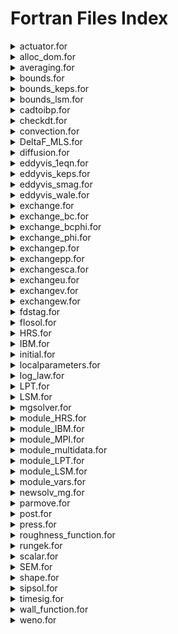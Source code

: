 # Fortran Files Index

<details>

<summary>actuator.for</summary>

_**Purpose:**_ Computational method to represent an array of turbines for a lower cost.

_**Difficulty:**_ Hard      |     _**The user change likelihood:**_ Unlikely

</details>

<details>

<summary>alloc_dom.for</summary>

_**Purpose:**_ Create the computational domain based on infodom.cin and mdmap.cin.

_**Difficulty:**_ Medium      |     _**The user change likelihood:**_ Very Unlikely

</details>

<details>

<summary>averaging.for</summary>

_**Purpose:**_ Average all the flow field variables.&#x20;

_**Difficulty:**_ Easy      |     _**The user change likelihood:**_ Unlikely

</details>

<details>

<summary>bounds.for</summary>

_**Purpose:**_ Specific boundary conditions are applied to the flow field.

_**Difficulty:**_ Easy      |     _**The user change likelihood:**_ Very Likely

</details>

<details>

<summary>bounds_keps.for</summary>

_**Purpose:**_ Specify boundary conditions for RANS simulations.

_**Difficulty:**_ Easy      |     _**The user change likelihood:**_ Unlikely

</details>

<details>

<summary>bounds_lsm.for</summary>

_**Purpose:**_ Specify the boundary conditions for LSM simulations.

_**Difficulty:**_ Medium      |     _**The user change likelihood:**_ Likely

</details>

<details>

<summary>cadtoibp.for</summary>

_**Purpose:**_ Transform GMsh (.msh) or CAD (.STEP) into Hydro3D geometric file.

_**Difficulty:**_ High      |     _**The user change likelihood:**_ Very Unlikely

</details>

<details>

<summary>checkdt.for</summary>

_**Purpose:**_ Check the CFL and adapt the time step size if set up as variable in control.cin

_**Difficulty:**_ Medium      |     _**The user change likelihood:**_ Very Unlikely

</details>

<details>

<summary>convection.for</summary>

_**Purpose:**_ Numerical discretization of the convection term N-S.

_**Difficulty:**_ Medium      |     _**The user change likelihood:**_ Very Unlikely

</details>

<details>

<summary>DeltaF_MLS.for</summary>

_**Purpose:**_ Calculate the delta interpolation function to couple Lagrangian points and the Eulerian mesh.

_**Difficulty:**_ Medium      |     _**The user change likelihood:**_ Very Unlikely

</details>

<details>

<summary>diffusion.for</summary>

_**Purpose:**_ Numerical discretization of the diffusion term N-S.

_**Difficulty:**_ Medium      |     _**The user change likelihood:**_ Very Unlikely

</details>

<details>

<summary>eddyvis_1eqn.for</summary>

_**Purpose:**_ Calculate the SGS viscosity created by the turbulence lower than the filter. Using the one-equation.

_**Difficulty:**_ Medium      |     _**The user change likelihood:**_ Very Unlikely

</details>

<details>

<summary>eddyvis_keps.for</summary>

_**Purpose:**_ Calculate the SGS viscosity created by the turbulence lower than the filter. For RANS.

_**Difficulty:**_ Medium      |     _**The user change likelihood:**_ Very Unlikely

</details>

<details>

<summary>eddyvis_smag.for</summary>

_**Purpose:**_ Calculate the SGS viscosity created by the turbulence lower than the filter. Using the Smagorosky equation.

_**Difficulty:**_ Medium      |     _**The user change likelihood:**_ Very Unlikely

</details>

<details>

<summary>eddyvis_wale.for</summary>

_**Purpose:**_ Calculate the SGS viscosity created by the turbulence lower than the filter. Using the WALE algorithm.

_**Difficulty:**_ Medium      |     _**The user change likelihood:**_ Very Unlikely

</details>

<details>

<summary>exchange.for</summary>

_**Purpose:**_ Menu to select the variable to exchange between the ghost-cell using MPI.

_**Difficulty:**_ Medium      |     _**The user change likelihood:**_ Unlikely

</details>

<details>

<summary>exchange_bc.for</summary>

_**Purpose:**_ Used for periodic boundaries to exchange data between the inlet and outlet of the main domain.

_**Difficulty:**_ High      |     _**The user change likelihood:**_ Very Unlikely

</details>

<details>

<summary>exchange_bcphi.for</summary>

_**Purpose:**_ Used for periodic boundaries to exchange free-surface data between the inlet and outlet of the main domain.

_**Difficulty:**_ High      |     _**The user change likelihood:**_ Very Unlikely

</details>

<details>

<summary>exchange_phi.for</summary>

_**Purpose:**_ Exchange the phi variable (free-surface) between the neighbouring subdomain ghost-cells using the MPI.

_**Difficulty:**_ High      |     _**The user change likelihood:**_ Very Unlikely

</details>

<details>

<summary>exchangep.for</summary>

_**Purpose:**_ Exchange the p variable (pressure) between the neighbouring subdomain ghost-cells using the MPI.

_**Difficulty:**_ High      |     _**The user change likelihood:**_ Very Unlikely

</details>

<details>

<summary>exchangepp.for</summary>

_**Purpose:**_ Exchange the pp variable (pseudo-pressure) between the neighbouring subdomain ghost-cells using the MPI.

_**Difficulty:**_ High      |     _**The user change likelihood:**_ Very Unlikely

</details>

<details>

<summary>exchangesca.for</summary>

_**Purpose:**_ Exchange the sca variable (scalar) between the neighbouring subdomain ghost-cells using the MPI.

_**Difficulty:**_ High      |     _**The user change likelihood:**_ Very Unlikely

</details>

<details>

<summary>exchangeu.for</summary>

_**Purpose:**_ Exchange the u variable (streamwise-velocity) between the neighbouring subdomain ghost-cells using the MPI.

_**Difficulty:**_ High      |     _**The user change likelihood:**_ Very Unlikely

</details>

<details>

<summary>exchangev.for</summary>

_**Purpose:**_ Exchange the v variable (spanwise-velocity) between the neighbouring subdomain ghost-cells using the MPI.

_**Difficulty:**_ High      |     _**The user change likelihood:**_ Very Unlikely

</details>

<details>

<summary>exchangew.for</summary>

_**Purpose:**_ Exchange the w variable (vertical-velocity) between the neighbouring subdomain ghost-cells using the MPI.

_**Difficulty:**_ High      |     _**The user change likelihood:**_ Very Unlikely

</details>

<details>

<summary>fdstag.for</summary>

_**Purpose:**_ The main skeleton of the code to run the simulations.

_**Difficulty:**_ Easy      |     _**The user change likelihood:**_ Very Likely

</details>

<details>

<summary>flosol.for</summary>

_**Purpose:**_ Squeletton to run each time-step.

_**Difficulty:**_ Easy      |     _**The user change likelihood:**_ Very Likely

</details>

<details>

<summary>HRS.for</summary>

_**Purpose:**_ Prescribe mass inflow or outflow at a specific domain location.

_**Difficulty:**_ Medium      |     _**The user change likelihood:**_ Likely

</details>

<details>

<summary>IBM.for</summary>

_**Purpose:**_ Perform the IBM to enforce a no-slip condition at the Lagrangian boundary of a geometry.

_**Difficulty:**_ High      |     _**The user change likelihood:**_ Unlikely

</details>

<details>

<summary>initial.for</summary>

_**Purpose:**_ Initialise most of the variable and initial field conditions of the simulation.

_**Difficulty:**_ Medium      |     _**The user change likelihood:**_ Very Likely

</details>

<details>

<summary>localparameters.for</summary>

_**Purpose:**_ Evaluate the multigrid level at which the simulation can be run. Check the LMR mapping.

_**Difficulty:**_ Medium      |     _**The user change likelihood:**_ Very Unlikely

</details>

<details>

<summary>log_law.for</summary>

_**Purpose:**_ Provide log\_law boundary condition at each time step.

_**Difficulty:**_ Medium      |     _**The user change likelihood:**_ Unlikely

</details>

<details>

<summary>LPT.for</summary>

_**Purpose:**_ Initialise and perform the calculation for Lagrangian particles.

_**Difficulty:**_ High      |     _**The user change likelihood:**_ Unlikely

</details>

<details>

<summary>LSM.for</summary>

_**Purpose:**_ Initialise and perform the free-surface calculation at each time step.

_**Difficulty:**_ High      |     _**The user change likelihood:**_ Unlikely

</details>

<details>

<summary>mgsolver.for</summary>

_**Purpose:**_ Calculate the pressure from the velocity field using the poisson-pressure solver.

_**Difficulty:**_ High      |     _**The user change likelihood:**_ Unlikely

</details>

<details>

<summary>module_HRS.for</summary>

_**Purpose:**_ Declare global variables for the HRS.

_**Difficulty:**_ Easy      |     _**The user change likelihood:**_ Very Likely

</details>

<details>

<summary>module_IBM.for</summary>

_**Purpose:**_ Declare global variables for the IBM.

_**Difficulty:**_ Easy      |     _**The user change likelihood:**_ Very Likely

</details>

<details>

<summary>module_MPI.for</summary>

_**Purpose:**_ Declare and initialise global variables for the MESSAGE PASSING INTERFACE.

_**Difficulty:**_ Easy      |     _**The user change likelihood:**_ Very Likely

</details>

<details>

<summary> module_multidata.for</summary>

_**Purpose:**_ Declare the eulerian structure dom(ib) variables.

_**Difficulty:**_ Easy      |     _**The user change likelihood:**_ Very Likely

</details>

<details>

<summary>module_LPT.for</summary>

_**Purpose:**_ Declare global variables for the LPT.

_**Difficulty:**_ Easy      |     _**The user change likelihood:**_ Very Likely

</details>

<details>

<summary>module_LSM.for</summary>

_**Purpose:**_ Declare global variables for the LSM.

_**Difficulty:**_ Easy      |     _**The user change likelihood:**_ Very Likely

</details>

<details>

<summary>module_vars.for</summary>

_**Purpose:**_ Declare global variables for the basic simulations.

_**Difficulty:**_ Easy      |     _**The user change likelihood:**_ Very Likely

</details>

<details>

<summary>newsolv_mg.for</summary>

_**Purpose:**_ Run iteratively the poisson-pressure solver, and export the step print.

_**Difficulty:**_ Very High      |     _**The user change likelihood:**_ Very Unlikely

</details>

<details>

<summary>parmove.for</summary>

_**Purpose:**_ Calculation for the bed sedimentation.

_**Difficulty:**_ High      |     _**The user change likelihood:**_ Unlikely

</details>

<details>

<summary>post.for</summary>

_**Purpose:**_ Export all the data files of the simulation.

_**Difficulty:**_ Easy      |     _**The user change likelihood:**_ Very Likely

</details>

<details>

<summary>press.for</summary>

_**Purpose:**_ Calculate the fractional-step velocity after the pressure-solver. Performed SIP solver.

_**Difficulty:**_ Medium      |     _**The user change likelihood:**_ Unlikely

</details>

<details>

<summary>roughness_function.for</summary>

_**Purpose:**_ Calculate the roughness function for porous beds.

_**Difficulty:**_ Medium      |     _**The user change likelihood:**_ Very Unlikely

</details>

<details>

<summary>rungek.for</summary>

_**Purpose:**_ Numerical method for convection and diffusion spatial terms.

_**Difficulty:**_ High      |     _**The user change likelihood:**_ Very Unlikely

</details>

<details>

<summary>scalar.for</summary>

_**Purpose:**_ Initial and perform the calculation for the scalar fields.

_**Difficulty:**_ High      |     _**The user change likelihood:**_ Likely

</details>

<details>

<summary>SEM.for</summary>

_**Purpose:**_ Initialise and perform calculations for SEM.

_**Difficulty:**_ High      |     _**The user change likelihood:**_ Unlikely

</details>

<details>

<summary>shape.for</summary>

_**Purpose:**_ Create specific shapes geometry.

_**Difficulty:**_ Medium      |     _**The user change likelihood:**_ Unlikely

</details>

<details>

<summary>sipsol.for</summary>

_**Purpose:**_ Perform Stone Implicit Pressure solver.

_**Difficulty:**_ Very High      |     _**The user change likelihood:**_ Very Unlikely

</details>

<details>

<summary>timesig.for</summary>

_**Purpose:**_ Export the variables for each probe.

_**Difficulty:**_ Easy      |     _**The user change likelihood:**_ Likely

</details>

<details>

<summary>wall_function.for</summary>

_**Purpose:**_ Calculate wall-function boundary conditions.

_**Difficulty:**_ Easy      |     _**The user change likelihood:**_ Unlikely

</details>

<details>

<summary>weno.for</summary>

_**Purpose:**_ Perform the WENO differencing scheme.

_**Difficulty:**_ Very High     |     _**The user change likelihood:**_ Very Unlikely

</details>

